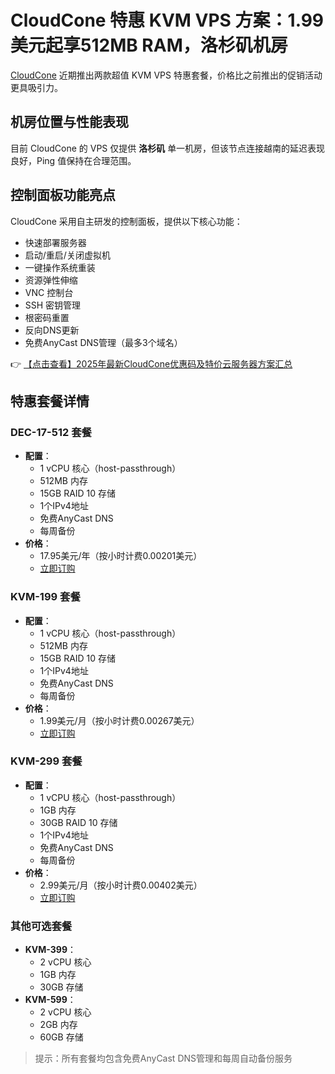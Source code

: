 # CloudCone 特惠 KVM VPS 方案：1.99美元起享512MB RAM，洛杉矶机房

[CloudCone](https://bit.ly/Cloudcone) 近期推出两款超值 KVM VPS 特惠套餐，价格比之前推出的促销活动更具吸引力。

## 机房位置与性能表现
目前 CloudCone 的 VPS 仅提供 **洛杉矶** 单一机房，但该节点连接越南的延迟表现良好，Ping 值保持在合理范围。

## 控制面板功能亮点
CloudCone 采用自主研发的控制面板，提供以下核心功能：
- 快速部署服务器
- 启动/重启/关闭虚拟机
- 一键操作系统重装
- 资源弹性伸缩
- VNC 控制台
- SSH 密钥管理
- 根密码重置
- 反向DNS更新
- 免费AnyCast DNS管理（最多3个域名）

👉 [【点击查看】2025年最新CloudCone优惠码及特价云服务器方案汇总](https://bit.ly/Cloudcone)

## 特惠套餐详情

### DEC-17-512 套餐
- **配置**：
  - 1 vCPU 核心（host-passthrough）
  - 512MB 内存
  - 15GB RAID 10 存储
  - 1个IPv4地址
  - 免费AnyCast DNS
  - 每周备份
- **价格**：
  - 17.95美元/年（按小时计费0.00201美元）
  - [立即订购](https://bit.ly/Cloudcone)

### KVM-199 套餐
- **配置**：
  - 1 vCPU 核心（host-passthrough）
  - 512MB 内存
  - 15GB RAID 10 存储
  - 1个IPv4地址
  - 免费AnyCast DNS
  - 每周备份
- **价格**：
  - 1.99美元/月（按小时计费0.00267美元）
  - [立即订购](https://bit.ly/Cloudcone)

### KVM-299 套餐
- **配置**：
  - 1 vCPU 核心（host-passthrough）
  - 1GB 内存
  - 30GB RAID 10 存储
  - 1个IPv4地址
  - 免费AnyCast DNS
  - 每周备份
- **价格**：
  - 2.99美元/月（按小时计费0.00402美元）
  - [立即订购](https://bit.ly/Cloudcone)

### 其他可选套餐
- **KVM-399**：
  - 2 vCPU 核心
  - 1GB 内存
  - 30GB 存储
- **KVM-599**：
  - 2 vCPU 核心
  - 2GB 内存
  - 60GB 存储

> 提示：所有套餐均包含免费AnyCast DNS管理和每周自动备份服务